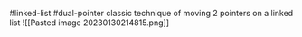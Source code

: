 #linked-list #dual-pointer
classic technique of moving 2 pointers on a linked list
![[Pasted image 20230130214815.png]]
